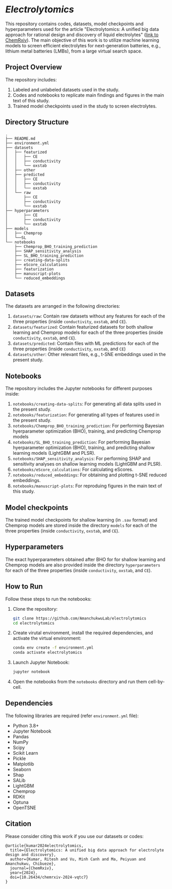 # *Electrolytomics*

This repository contains codes, datasets, model checkpoints and hyperparameters used for the article "Electrolytomics: A unified big data approach for rational design and discovery of liquid electrolytes" ([link to ChemRxiv](https://doi.org/10.26434/chemrxiv-2024-vqtc7)). The main objective of this work is to utilize machine learning models to screen efficient electrolytes for next-generation batteries, e.g., lithium metal batteries (LMBs), from a large virtual search space.

## Project Overview
The repository includes:
1. Labeled and unlabeled datasets used in the study.
2. Codes and notebooks to replicate main findings and figures in the main text of this study.
3. Trained model checkpoints used in the study to screen electrolytes.

## Directory Structure
```plaintext
.
├── README.md
├── environment.yml
├── datasets
│   ├── featurized
│   │   ├── CE
│   │   ├── conductivity
│   │   └── oxstab
│   ├── other
│   ├── predicted
│   │   ├── CE
│   │   ├── conductivity
│   │   └── oxstab
│   └── raw
│       ├── CE
│       ├── conductivity
│       └── oxstab
├── hyperparameters
│       ├── CE
│       ├── conductivity
│       └── oxstab
├── models
│   ├── Chemprop
│   └──SL
└── notebooks
    ├── Chemprop_BHO_training_prediction
    ├── SHAP_sensitivity_analysis
    ├── SL_BHO_training_prediction
    ├── creating-data-splits
    ├── eScore_calculations
    ├── featurization
    ├── manuscript-plots
    └── reduced_embeddings
```

## Datasets
The datasets are arranged in the following directories:

1. `datasets/raw`: Contain raw datasets without any features for each of the three properties (inside `conductivity`, `oxstab`, and `CE`). 
2. `datasets/featurized`: Contain featurized datasets for both shallow learning and Chemprop models for each of the three properties (inside `conductivity`, `oxstab`, and `CE`). 
3. `datasets/predicted`: Contain files with ML predictions for each of the three properties (inside `conductivity`, `oxstab`, and `CE`)
4. `datasets/other`: Other relevant files, e.g., t-SNE embeddings used in the present study.

## Notebooks
The repository includes the Jupyter notebooks for different purposes inside:
1. `notebooks/creating-data-splits`: For generating all data splits used in the present study.
2. `notebooks/featurization`: For generating all types of features used in the present study.
3. `notebooks/Chemprop_BHO_training_prediction`: For performing Bayesian hyerparameter optimization (BHO), training, and predicting Chemprop models
4. `notebooks/SL_BHO_training_prediction`: For performing Bayesian hyerparameter optimization (BHO), training, and predicting shallow learning models (LightGBM and PLSR).
5. `notebooks/SHAP_sensitivity_analysis`: For performing SHAP and sensitivity analyses on shallow learning models (LightGBM and PLSR).
6. `notebooks/eScore_calculations`: For calculating eScores.
7. `notebooks/reduced_embeddings`: For obtaining and plotting t-SNE reduced embeddings.
8. `notebooks/manuscript-plots`: For reproduing figures in the main text of this study.

## Model checkpoints
The trained model checkpoints for shallow learning (in `.sav` format) and Chemprop models are stored inside the directory `models` for each of the three properties (inside `conductivity`, `oxstab`, and `CE`).

## Hyperparameters
The exact hyperparameters obtained after BHO for for shallow learning and Chemprop models are also provided inside the directory `hyperparameters` for each of the three properties (inside `conductivity`, `oxstab`, and `CE`).

## How to Run
Follow these steps to run the notebooks:

1. Clone the repository:
   ```bash
   git clone https://github.com/AmanchukwuLab/electrolytomics
   cd electrolytomics
   ```

2. Create virutal environment, install the required dependencies, and activate the virtual environment:
   ```bash
   conda env create -f environment.yml
   conda activate electrolytomics
   ```

3. Launch Jupyter Notebook:
   ```bash
   jupyter notebook
   ```

4. Open the notebooks from the `notebooks` directory and run them cell-by-cell.

## Dependencies
The following libraries are required (refer `environment.yml` file):
- Python 3.8+
- Jupyter Notebook
- Pandas
- NumPy
- Scipy
- Scikit Learn
- Pickle
- Matplotlib
- Seaborn
- Shap
- SALib
- LightGBM
- Chemprop
- RDKit
- Optuna
- OpenTSNE

## Citation
Please consider citing this work if you use our datasets or codes:
```plaintext
@article{kumar2024electrolytomics,
  title={Electrolytomics: A unified big data approach for electrolyte design and discovery},
  author={Kumar, Ritesh and Vu, Minh Canh and Ma, Peiyuan and Amanchukwu, Chibueze},
  journal={ChemRxiv},
  year={2024},
  doi={10.26434/chemrxiv-2024-vqtc7}
}
```
